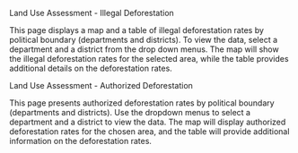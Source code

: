 Land Use Assessment - Illegal Deforestation

This page displays a map and a table of illegal deforestation rates by political boundary (departments and districts). To view the data, select a department and a district from the drop down menus. The map will show the illegal deforestation rates for the selected area, while the table provides additional details on the deforestation rates.

Land Use Assessment - Authorized Deforestation

This page presents authorized deforestation rates by political boundary (departments and districts). Use the dropdown menus to select a department and a district to view the data. The map will display authorized deforestation rates for the chosen area, and the table will provide additional information on the deforestation rates.
